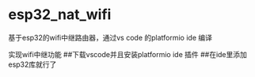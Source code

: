 # esp32_nat_wifi
基于esp32的wifi中继路由器，通过vs code 的platformio ide 编译

实现wifi中继功能
##下载vscode并且安装platformio ide 插件
##在ide里添加esp32库就行了
